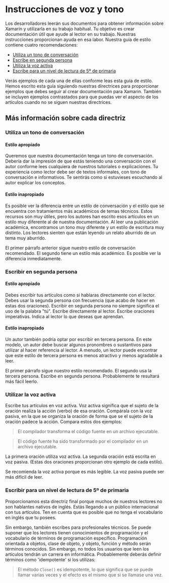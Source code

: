 # <a name="voice-and-tone-guidelines"></a>Instrucciones de voz y tono

Los desarrolladores leerán sus documentos para obtener información sobre Xamarin y utilizarla en su trabajo habitual.
Tu objetivo es crear documentación útil que ayude al lector en su trabajo. Nuestras instrucciones proporcionan ayuda en esa labor. Nuestra guía de estilo contiene cuatro recomendaciones:
- [Utiliza un tono de conversación](#use-a-conversational-tone)
- [Escribe en segunda persona](#write-in-2nd-person)
- [Utiliza la voz activa](#use-active-voice)
- [Escribe para un nivel de lectura de 5º de primaria](#target-a-fifth-grade-reading-level)

Verás ejemplos de cada una de ellas conforme leas esta guía de estilo. Hemos escrito esta guía siguiendo nuestras directrices para proporcionar ejemplos que debes seguir al crear documentación para Xamarin. También se incluyen ejemplos contrastados para que puedas ver el aspecto de los artículos cuando no se siguen nuestras directrices.

## <a name="details-on-each-guideline"></a>Más información sobre cada directriz

### <a name="use-a-conversational-tone"></a>Utiliza un tono de conversación

#### <a name="appropriate-style"></a>Estilo apropiado

Queremos que nuestra documentación tenga un tono de conversación. Debería dar la impresión de que estás teniendo una conversación con el autor conforme lees cualquiera de nuestros tutoriales o explicaciones.
Tu experiencia como lector debe ser de textos informales, con tono de conversación e informativos. Te sentirás como si estuvieses escuchando al autor explicar los conceptos.

#### <a name="inappropriate-style"></a>Estilo inapropiado

Es posible ver la diferencia entre un estilo de conversación y el estilo que se encuentra con tratamientos más académicos de temas técnicos. Estos recursos son muy útiles, pero los autores han escrito esos artículos en un estilo muy diferente al de nuestra documentación. Al leer una publicación académica, encontramos un tono muy diferente y un estilo de escritura muy distinto.
Los lectores sienten que están leyendo un relato aburrido de un tema muy aburrido.

El primer párrafo anterior sigue nuestro estilo de conversación recomendado. El segundo tiene un estilo más académico. Es posible ver la diferencia inmediatamente.

### <a name="write-in-second-person"></a>Escribir en segunda persona

#### <a name="appropriate-style"></a>Estilo apropiado

Debes escribir tus artículos como si hablaras directamente con el lector. Debes usar la segunda persona con frecuencia (que acabo de hacer en estas dos oraciones). Escribir en segunda persona no siempre significa el uso de la palabra "tú". Escribe directamente al lector. Escribe oraciones imperativas.
Indica al lector lo que deseas que aprendan.

#### <a name="inappropriate-style"></a>Estilo inapropiado

Un autor también podría optar por escribir en tercera persona. En este modelo, un autor debe buscar algunos pronombres o sustantivos para utilizar al hacer referencia al lector. A menudo, un lector puede encontrar que este estilo de tercera persona es menos atractivo y menos agradable a leer.

El primer párrafo sigue nuestro estilo recomendado. El segundo usa la tercera persona. Escribe en segunda persona. Probablemente te resultará más fácil leerlo.

### <a name="use-active-voice"></a>Utilizar la voz activa

Escribe tus artículos en voz activa. Voz activa significa que el sujeto de la oración realiza la acción (verbo) de esa oración. Compárala con la voz pasiva, en la que se organiza la oración de forma que se el sujeto de la oración padece la acción. Compara estos dos ejemplos:

> El compilador transforma el código fuente en un archivo ejecutable.

> El código fuente ha sido transformado por el compilador en un archivo ejecutable.

La primera oración utiliza voz activa. La segunda oración está escrita en voz pasiva.
(Estas dos oraciones proporcionan otro ejemplo de cada estilo).

Se recomienda la voz activa porque es más legible. La voz pasiva puede ser más difícil de leer.

### <a name="target-a-fifth-grade-reading-level"></a>Escribir para un nivel de lectura de 5º de primaria

Proporcionamos esta directriz final porque muchos de nuestros lectores no son hablantes nativos de inglés.
Estás llegando a un público internacional con tus artículos. Ten en cuenta que es posible que no tenga el vocabulario en inglés que tu posees.

Sin embargo, también escribes para profesionales técnicos. Se puede suponer que los lectores tienen conocimientos de programación y el vocabulario de términos de programación específico. Programación orientada a objetos, clase de objeto, y objeto, función y método serán términos conocidos. Sin embargo, no todos los usuarios que leen los artículos tendrán un carrera en informática. Probablemente deberás definir términos como 'idempotente' si los utilizas:

> El método `Close()` es idempotente, lo que significa que se puede llamar varias veces y el efecto es el mismo que si se llamase una vez.
